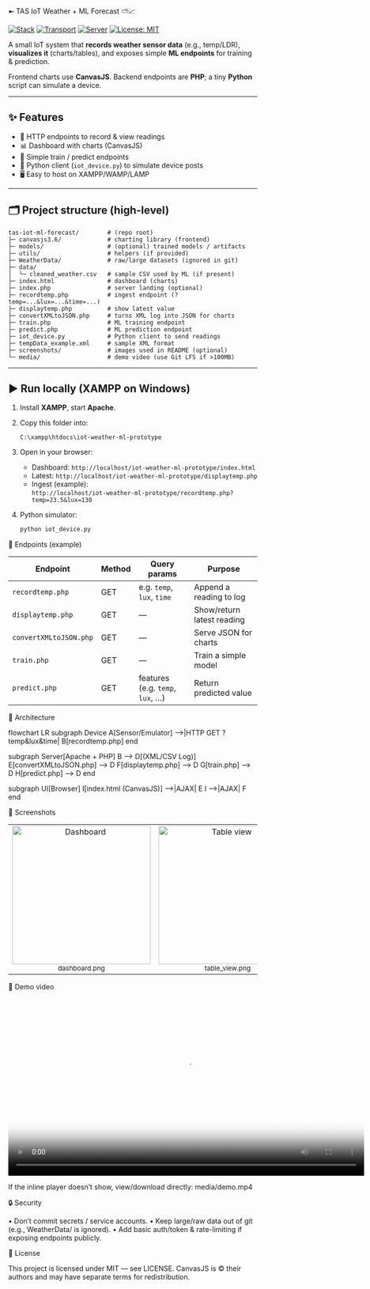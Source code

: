 ➼ TAS IoT Weather + ML Forecast ⛅📈

[![Stack](https://img.shields.io/badge/Stack-PHP%20%7C%20Python%20%7C%20CanvasJS-blue)](#)
[![Transport](https://img.shields.io/badge/Transport-HTTP%20GET-green)](#)
[![Server](https://img.shields.io/badge/Server-Apache%20%7C%20XAMPP-orange)](#)
[![License: MIT](https://img.shields.io/badge/License-MIT-success.svg)](LICENSE)

A small IoT system that **records weather sensor data** (e.g., temp/LDR), **visualizes it** (charts/tables),
and exposes simple **ML endpoints** for training & prediction.

Frontend charts use **CanvasJS**. Backend endpoints are **PHP**; a tiny **Python** script can simulate a device.

---

## ✨ Features
- 📡 HTTP endpoints to record & view readings
- 📊 Dashboard with charts (CanvasJS)
- 🧠 Simple train / predict endpoints
- 🧪 Python client (`iot_device.py`) to simulate device posts
- 🖥️ Easy to host on XAMPP/WAMP/LAMP

---

## 🗂 Project structure (high-level)

```text
tas-iot-ml-forecast/        # (repo root)
├─ canvasjs3.6/             # charting library (frontend)
├─ models/                  # (optional) trained models / artifacts
├─ utils/                   # helpers (if provided)
├─ WeatherData/             # raw/large datasets (ignored in git)
├─ data/
│  └─ cleaned_weather.csv   # sample CSV used by ML (if present)
├─ index.html               # dashboard (charts)
├─ index.php                # server landing (optional)
├─ recordtemp.php           # ingest endpoint (?temp=...&lux=...&time=...)
├─ displaytemp.php          # show latest value
├─ convertXMLtoJSON.php     # turns XML log into JSON for charts
├─ train.php                # ML training endpoint
├─ predict.php              # ML prediction endpoint
├─ iot_device.py            # Python client to send readings
├─ tempData_example.xml     # sample XML format
├─ screenshots/             # images used in README (optional)
└─ media/                   # demo video (use Git LFS if >100MB)
```

---

## ▶️ Run locally (XAMPP on Windows)
1. Install **XAMPP**, start **Apache**.  
2. Copy this folder into:

   `C:\xampp\htdocs\iot-weather-ml-prototype`

3. Open in your browser:
   - Dashboard: `http://localhost/iot-weather-ml-prototype/index.html`
   - Latest: `http://localhost/iot-weather-ml-prototype/displaytemp.php`
   - Ingest (example):  
     `http://localhost/iot-weather-ml-prototype/recordtemp.php?temp=23.5&lux=130`

4. Python simulator:
   ```bash
   python iot_device.py

🔌 Endpoints (example)

| Endpoint               | Method | Query params                     | Purpose                    |
| ---------------------- | ------ | -------------------------------- | -------------------------- |
| `recordtemp.php`       | GET    | e.g. `temp`, `lux`, `time`       | Append a reading to log    |
| `displaytemp.php`      | GET    | —                                | Show/return latest reading |
| `convertXMLtoJSON.php` | GET    | —                                | Serve JSON for charts      |
| `train.php`            | GET    | —                                | Train a simple model       |
| `predict.php`          | GET    | features (e.g. `temp`, `lux`, …) | Return predicted value     |

🧭 Architecture

flowchart LR
  subgraph Device
    A[Sensor/Emulator] -->|HTTP GET ?temp&lux&time| B[recordtemp.php]
  end

  subgraph Server[Apache + PHP]
    B --> D[(XML/CSV Log)]
    E[convertXMLtoJSON.php] --> D
    F[displaytemp.php] --> D
    G[train.php] --> D
    H[predict.php] --> D
  end

  subgraph UI[Browser]
    I[index.html (CanvasJS)] -->|AJAX| E
    I -->|AJAX| F
  end


📸 Screenshots

<table> <tr> <td align="center"><img src="screenshots/dashboard.png" width="280" alt="Dashboard"/><div><sub>dashboard.png</sub></div></td> <td align="center"><img src="screenshots/table_view.png" width="280" alt="Table view"/><div><sub>table_view.png</sub></div></td> <td align="center"><img src="screenshots/predict.png" width="280" alt="Predict endpoint"/><div><sub>predict.png</sub></div></td> </tr> </table>

🎥 Demo video

<video src="media/demo.mp4" width="720" controls poster="screenshots/dashboard.png"></video>

If the inline player doesn’t show, view/download directly: media/demo.mp4

🔒 Security

• Don’t commit secrets / service accounts.
• Keep large/raw data out of git (e.g., WeatherData/ is ignored).
• Add basic auth/token & rate-limiting if exposing endpoints publicly.

📄 License

This project is licensed under MIT — see LICENSE.
CanvasJS is © their authors and may have separate terms for redistribution.
